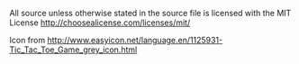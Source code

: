 All source unless otherwise stated in the source file is licensed with the MIT License http://choosealicense.com/licenses/mit/

Icon from http://www.easyicon.net/language.en/1125931-Tic_Tac_Toe_Game_grey_icon.html
